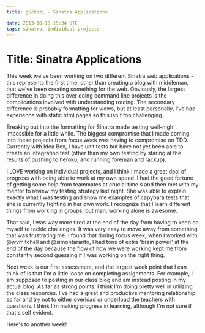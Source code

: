 ```yaml
---
title: gSchool - Sinatra Applications

date: 2013-10-18 15:34 UTC
tags: sinatra, individual projects
---
```

<h1> Title: Sinatra Applications </h1>

This week we've been working on two different Sinatra web applications - this represents the first time, other than creating a blog with middleman, that we've been creating something for the web. Obviously, the largest difference in doing this over doing command line projects is the complications involved with understanding routing. The secondary difference is probably formatting for views, but at least personally, I've had experience with static html pages so this isn't too challenging. 

Breaking out into the formatting for Sinatra made testing well-nigh impossible for a little while. The biggest compromise that I made coming into these projects from focus week was having to compromise on TDD. Currently with Idea Box, I have unit tests but have not yet been able to create an integration test (other than my own testing by staring at the results of pushing to  heroku, and running foreman and rackup).

I LOVE working on individual projects, and I think I made a great deal of progress with being able to work at my own speed. I had the good fortune of getting some help from teammates at crucial time s and then met with my mentor to review my testing strategy last night. She was able to explain exactly what I was testing and show me examples of capybara tests that she is currently fighting in her own work. I recognize that I learn different things from working in groups, but man, working alone is awesome.

That said, I was way more tired at the end of the day from having to keep on myself to tackle challenges. It was very easy to move away from something that was frustrating me. I found that during focus week, when I worked with @wvmitchell and @simontaranto, I had tons of extra 'brain power' at the end of the day because the flow of how we were working kept me from constantly second guessing if I was working on the right thing.

Next week is our first assessment, and the largest week point that I can think of is that I'm a little loose on completing assignments. For example, I am supposed to posting in our class blog and am instead posting in my actual blog. As far as strong points, I think I'm doing pretty well in utilizing the class resources. I've had a great and productive mentoring relationship so far and try not to either overload or underload the teachers with questions. I think I'm making progress in learning, although I'm not sure if that's self evident.

Here's to another week! 
